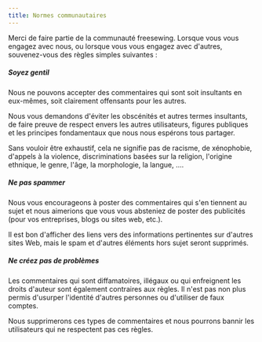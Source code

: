 ```yaml
---
title: Normes communautaires
---
```


Merci de faire partie de la communauté freesewing. Lorsque vous vous engagez avec nous, ou lorsque vous vous engagez avec d'autres, souvenez-vous des règles simples suivantes :

##### Soyez gentil

Nous ne pouvons accepter des commentaires qui sont soit insultants en eux-mêmes, soit clairement offensants pour les autres.

Nous vous demandons d'éviter les obscénités et autres termes insultants, de faire preuve de respect envers les autres utilisateurs, figures publiques et les principes fondamentaux que nous nous espérons tous partager.

Sans vouloir être exhaustif, cela ne signifie pas de racisme, de xénophobie, d'appels à la violence, discriminations basées sur la religion, l'origine ethnique, le genre, l'âge, la morphologie, la langue, ….

##### Ne pas spammer

Nous vous encourageons à poster des commentaires qui s'en tiennent au sujet et nous aimerions que vous vous absteniez de poster des publicités (pour vos entreprises, blogs ou sites web, etc.).

Il est bon d'afficher des liens vers des informations pertinentes sur d'autres sites Web, mais le spam et d'autres éléments hors sujet seront supprimés.

##### Ne créez pas de problèmes

Les commentaires qui sont diffamatoires, illégaux ou qui enfreignent les droits d'auteur sont également contraires aux règles. Il n'est pas non plus permis d'usurper l'identité d'autres personnes ou d'utiliser de faux comptes.

Nous supprimerons ces types de commentaires et nous pourrons bannir les utilisateurs qui ne respectent pas ces règles.
